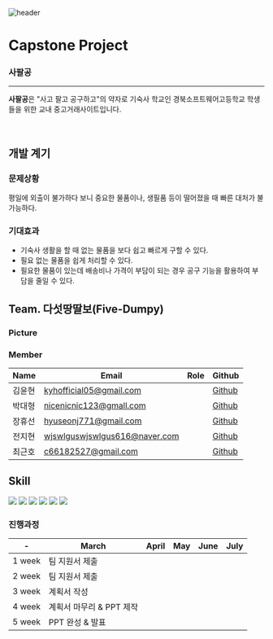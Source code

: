 ![header](https://capsule-render.vercel.app/api?type=waving&color=auto&height=300&section=header&text=welcome&fontSize=90&animation=fadeIn&fontAlignY=38&desc=Five%20Dumpy%20README&descAlignY=51&descAlign=62)

# Capstone Project
### 사팔공
---

**사팔공**은 "사고 팔고 공구하고"의 약자로 기숙사 학교인 경북소프트웨어고등학교 학생들을 위한 교내 중고거래사이트입니다.

<br />

## 개발 계기

### 문제상황
평일에 외출이 불가하다 보니 중요한 물품이나, 생필품 등이 떨어졌을 때 빠른 대처가 불가능하다.

### 기대효과
 + 기숙사 생활을 할 때 없는 물품을 보다 쉽고 빠르게 구할 수 있다.
 + 필요 없는 물품을 쉽게 처리할 수 있다.
 + 필요한 물품이 있는데 배송비나 가격이 부담이 되는 경우 공구 기능을 활용하여 부담을 줄일 수 있다.

## Team. 다섯땅딸보(Five-Dumpy)

### Picture

### Member
| Name | Email | Role | Github |
| ------ | ------ | ------ | ------ |
| 김윤현 | kyhofficial05@gmail.com |  | [Github](https://github.com/KYH-code) |
| 박대형 | nicenicnic123@gmall.com |  | [Github](https://github.com/eoguddl) |
| 장휴선 | hyuseonj771@gmail.com |  | [Github](https://github.com/Rongtutu) |
| 전지현 | wjswlguswjswlgus616@naver.com |  | [Github](https://github.com/jihyeon0616) |
| 최근호 | c66182527@gmail.com |  | [Github](https://www.github.com/cghsuw256) |

## Skill

<a href="https://html.com/" target="_blank"><img src="https://img.shields.io/badge/html-E34F26?style=for-the-badge&logo=html5&logoColor=white"></a>
<a href="https://www.w3.org/Style/CSS/Overview.en.html" target="_blank"><img src="https://img.shields.io/badge/css-1572B6?style=for-the-badge&logo=css3&logoColor=white"></a>
<a href="https://www.javascript.com/" target="_blank"><img src="https://img.shields.io/badge/javascript-F7DF1E?style=for-the-badge&logo=javascript&logoColor=black"></a>
<a href="https://spring.io/projects/spring-boot" target="_blank"><img src="https://img.shields.io/badge/SpringBoot-6DB33F?style=for-the-badge&logo=SpringBoot&logoColor=white"></a>
<a href="" target="_blank"><img src="https://img.shields.io/badge/JAVA-ff0000?style=for-the-badge&logo=CoffeeScript&logoColor=white"></a>
<a href="https://www.thymeleaf.org/" target="_blank"><img src="https://img.shields.io/badge/Thymeleaf-007396?style=for-the-badge&logo=Thymeleaf&logoColor=white"></a>

### 진행과정

| - | March | April | May | June | July |
| ------ | ------ | ------ | ------ | ------ | ------ |
| 1 week | 팀 지원서 제출 |  |  |  |  |  |
| 2 week | 팀 지원서 제출 |  |  |  |  |  |
| 3 week | 계획서 작성 |  |  |  |  |  |
| 4 week | 계획서 마무리 & PPT 제작 |  |  |  |  |  |
| 5 week | PPT 완성 & 발표 |  |  |  |  |  |
